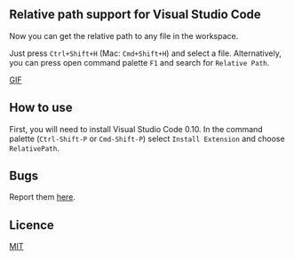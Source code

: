 ## Relative path support for Visual Studio Code
Now you can get the relative path to any file in the workspace.

Just press `Ctrl+Shift+H` (Mac: `Cmd+Shift+H`) and select a file.
Alternatively, you can press open command palette `F1` and search for `Relative Path`.

[GIF](http://giphy.com/gifs/visual-path-relative-3oEduJ5iRksPxpwoXC.gif)

## How to use
First, you will need to install Visual Studio Code 0.10. In the command palette (`Ctrl-Shift-P` or `Cmd-Shift-P`) select `Install Extension` and choose `RelativePath`.

## Bugs
Report them [here](https://github.com/jakob101/RelativePath).

## Licence
[MIT](https://github.com/Microsoft/vscode-go/blob/master/LICENSE)
